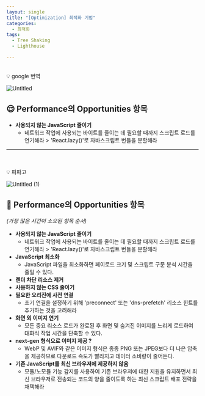 ```yaml
---
layout: single
title: "[Optimization] 최적화 기법"
categories:
  - 최적화 
tags:
  - Tree Shaking   
  - Lighthouse  

---
```




<br/>


<aside> 💡 google 번역 </aside>

![Untitled](https://user-images.githubusercontent.com/104333249/182866587-46c5ebd8-9ff6-438f-ad89-5b613cba4d60.png)

## 😌 Performance의 Opportunities 항목

- **사용되지 않는 JavaScript 줄이기**
  - 네트워크 작업에 사용되는 바이트를 줄이는 데 필요할 때까지 스크립트 로드를 연기해라 > 'React.lazy()'로 자바스크립트 번들을 분할해라

------



<br/>

<br/>



<aside> 💡 파파고 </aside>

![Untitled (1)](https://user-images.githubusercontent.com/104333249/182866725-0d21b3fc-b8cd-43b4-8d01-486bda5acd73.png)

## 🤔 Performance의 Opportunities 항목

*(가장 많은 시간이 소요된 항목 순서)*

- **사용되지 않는 JavaScript 줄이기**
  - 네트워크 작업에 사용되는 바이트를 줄이는 데 필요할 때까지 스크립트 로드를 연기해라 > 'React.lazy()'로 자바스크립트 번들을 분할해라
- **JavaScript 최소화**
  - JavaScript 파일을 최소화하면 페이로드 크기 및 스크립트 구문 분석 시간을 줄일 수 있다.
- **렌더 차단 리소스 제거**
- **사용하지 않는 CSS 줄이기**
- **필요한 오리진에 사전 연결**
  - 초기 연결을 설정하기 위해 'preconnect' 또는 'dns-prefetch' 리소스 힌트를 추가하는 것을 고려해라
- **화면 외 이미지 연기**
  - 모든 중요 리소스 로드가 완료된 후 화면 및 숨겨진 이미지를 느리게 로드하여 대화식 작업 시간을 단축할 수 있다.
- **next-gen 형식으로 이미지 제공 ?**
  - WebP 및 AVIF와 같은 이미지 형식은 종종 PNG 또는 JPEG보다 더 나은 압축을 제공하므로 다운로드 속도가 빨라지고 데이터 소비량이 줄어든다.
- **기존 JavaScript를 최신 브라우저에 제공하지 않음**
  - 모듈/노모듈 기능 감지를 사용하여 기존 브라우저에 대한 지원을 유지하면서 최신 브라우저로 전송되는 코드의 양을 줄이도록 하는 최신 스크립트 배포 전략을 채택해라







<br/>

<br/>
